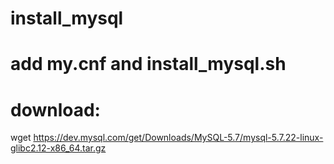 # install_mysql
# add my.cnf and install_mysql.sh

# download:

wget https://dev.mysql.com/get/Downloads/MySQL-5.7/mysql-5.7.22-linux-glibc2.12-x86_64.tar.gz
